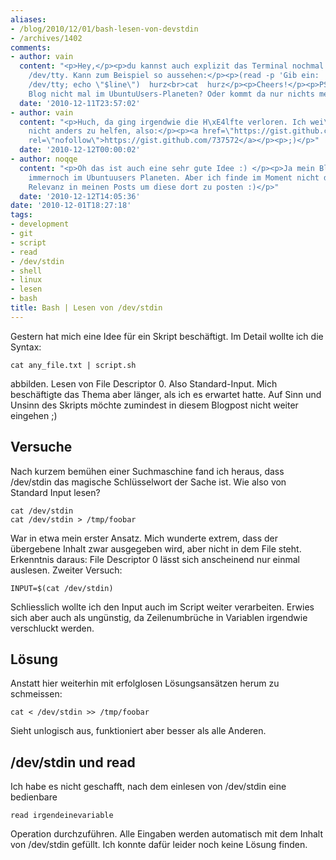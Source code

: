 ```yaml
---
aliases:
- /blog/2010/12/01/bash-lesen-von-devstdin
- /archives/1402
comments:
- author: vain
  content: "<p>Hey,</p><p>du kannst auch explizit das Terminal nochmal \xF6ffnen mit
    /dev/tty. Kann zum Beispiel so aussehen:</p><p>(read -p 'Gib ein: ' -r line &lt;
    /dev/tty; echo \"$line\")  hurz<br>cat  hurz</p><p>Cheers!</p><p>PS.: War dein
    Blog nicht mal im UbuntuUsers-Planeten? Oder kommt da nur nichts mehr an?</p>"
  date: '2010-12-11T23:57:02'
- author: vain
  content: "<p>Huch, da ging irgendwie die H\xE4lfte verloren. Ich wei\xDF mir grade
    nicht anders zu helfen, also:</p><p><a href=\"https://gist.github.com/737572\"
    rel=\"nofollow\">https://gist.github.com/737572</a></p><p>;)</p>"
  date: '2010-12-12T00:00:02'
- author: noqqe
  content: "<p>Oh das ist auch eine sehr gute Idee :) </p><p>Ja mein Blog ist auch
    immernoch im Ubuntuusers Planeten. Aber ich finde im Moment nicht die n\xF6tige
    Relevanz in meinen Posts um diese dort zu posten :)</p>"
  date: '2010-12-12T14:05:36'
date: '2010-12-01T18:27:18'
tags:
- development
- git
- script
- read
- /dev/stdin
- shell
- linux
- lesen
- bash
title: Bash | Lesen von /dev/stdin
---
```


Gestern hat mich eine Idee für ein Skript beschäftigt. Im Detail wollte ich
die Syntax:

```
cat any_file.txt | script.sh
```

abbilden. Lesen von File Descriptor 0. Also Standard-Input. Mich
beschäftigte das Thema aber länger, als ich es erwartet hatte. Auf Sinn und
Unsinn des Skripts möchte zumindest in diesem Blogpost nicht weiter
eingehen ;)

## Versuche

Nach kurzem bemühen einer Suchmaschine fand ich heraus, dass /dev/stdin das
magische Schlüsselwort der Sache ist. Wie also von Standard Input lesen?

```
cat /dev/stdin
cat /dev/stdin > /tmp/foobar
```

War in etwa mein erster Ansatz. Mich wunderte extrem, dass der übergebene
Inhalt zwar ausgegeben wird, aber nicht in dem File steht. Erkenntnis
daraus: File Descriptor 0 lässt sich anscheinend nur einmal auslesen.
Zweiter Versuch:

```
INPUT=$(cat /dev/stdin)
```

Schliesslich wollte ich den Input auch im Script weiter verarbeiten. Erwies
sich aber auch als ungünstig, da Zeilenumbrüche in Variablen irgendwie
verschluckt werden.

## Lösung

Anstatt hier weiterhin mit erfolglosen Lösungsansätzen herum zu schmeissen:

```
cat < /dev/stdin >> /tmp/foobar
```

Sieht unlogisch aus, funktioniert aber besser als alle Anderen.

## /dev/stdin und read

Ich habe es nicht geschafft, nach dem einlesen von /dev/stdin eine
bedienbare

```
read irgendeinevariable
```

Operation durchzuführen. Alle Eingaben werden automatisch mit dem Inhalt
von /dev/stdin gefüllt. Ich konnte dafür leider noch keine Lösung finden.
